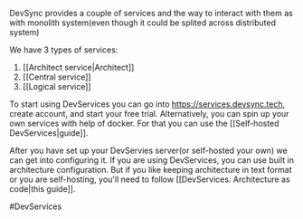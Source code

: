 DevSync provides a couple of services and the way to interact with them as with monolith system(even though it could be splited across distributed system)

We have 3 types of services:
1. [[Architect service|Architect]]
2. [[Central service]]
3. [[Logical service]]

To start using DevServices you can go into https://services.devsync.tech, create account, and start your free trial.
Alternatively, you can spin up your own services with help of docker. For that you can use the [[Self-hosted DevServices|guide]].

After you have set up your DevServies server(or self-hosted your own) we can get into configuring it. If you are using DevServices, you can use built in architecture configuration. But if you like keeping architecture in text format or you are self-hosting, you'll need to follow [[DevServices. Architecture as code|this guide]].

#DevServices